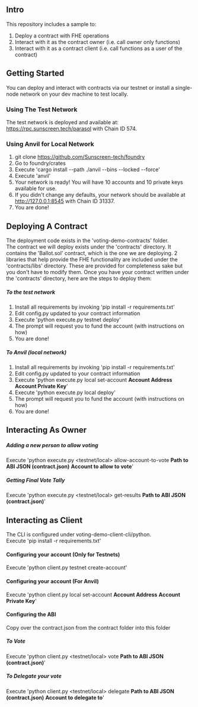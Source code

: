 ## Intro

This repository includes a sample to:
1. Deploy a contract with FHE operations
2. Interact with it as the contract owner (i.e. call owner only functions)
3. Interact with it as a contract client (i.e. call functions as a user of the contract)

## Getting Started
You can deploy and interact with contracts via our testnet or install a single-node network on your dev machine to test locally.
### Using The Test Network
The test network is deployed and available at: https://rpc.sunscreen.tech/parasol with Chain ID 574.
### Using Anvil for Local Network
1. git clone https://github.com/Sunscreen-tech/foundry
2. Go to foundry/crates
3. Execute 'cargo install --path ./anvil --bins --locked --force'
4. Execute 'anvil'
5. Your network is ready! You will have 10 accounts and 10 private keys available for use.
6. If you didn't change any defaults, your network should be available at http://127.0.0.1:8545 with Chain ID 31337.
7. You are done!

## Deploying A Contract
The deployment code exists in the 'voting-demo-contracts' folder. <br/>
The contract we will deploy exists under the 'contracts' directory. It contains the 'Ballot.sol' contract, which is the one we are deploying. 2 libraries that help provide the FHE functionality are included under the 'contracts/libs' directory. These are provided for completeness sake but you don't have to modify them.
Once you have your contract written under the 'contracts' directory, here are the steps to deploy them:
##### To the test network
1. Install all requirements by invoking 'pip install -r requirements.txt'
2. Edit config.py updated to your contract information
3. Execute 'python execute.py testnet deploy'
4. The prompt will request you to fund the account (with instructions on how)
5. You are done!
##### To Anvil (local network)
1. Install all requirements by invoking 'pip install -r requirements.txt'
2. Edit config.py updated to your contract information
3. Execute 'python execute.py local set-account **Account Address** **Account Private Key**'
4. Execute 'python execute.py local deploy'
5. The prompt will request you to fund the account (with instructions on how)
6. You are done!


## Interacting As Owner
##### Adding a new person to allow voting
Execute 'python execute.py <testnet/local> allow-account-to-vote **Path to ABI JSON (contract.json)**  **Account to allow to vote**'
##### Getting Final Vote Tally
Execute 'python execute.py <testnet/local> get-results **Path to ABI JSON (contract.json)**'


## Interacting as Client
The CLI is configured under voting-demo-client-cli/python. <br/>
Execute 'pip install -r requirements.txt'
#### Configuring your account (Only for Testnets)
Execute 'python client.py testnet create-account'
#### Configuring your account (For Anvil)
Execute 'python client.py local set-account **Account Address** **Account Private Key**'


#### Configuring the ABI
Copy over the contract.json from the contract folder into this folder

##### To Vote
Execute 'python client.py <testnet/local> vote  **Path to ABI JSON (contract.json)**'

##### To Delegate your vote
Execute 'python client.py <testnet/local> delegate  **Path to ABI JSON (contract.json)** **Account to delegate to**'
